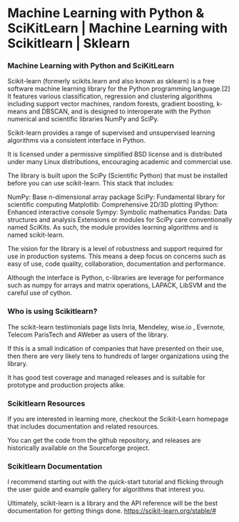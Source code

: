 # Machine Learning with Python & SciKitLearn | Machine Learning with Scikitlearn | Sklearn

### Machine Learning with Python and SciKitLearn

Scikit-learn (formerly scikits.learn and also known as sklearn) is a free software machine learning library for the Python programming language.[2] It features various classification, regression and clustering algorithms including support vector machines, random forests, gradient boosting, k-means and DBSCAN, and is designed to interoperate with the Python numerical and scientific libraries NumPy and SciPy.

Scikit-learn provides a range of supervised and unsupervised learning algorithms via a consistent interface in Python.

It is licensed under a permissive simplified BSD license and is distributed under many Linux distributions, encouraging academic and commercial use.

The library is built upon the SciPy (Scientific Python) that must be installed before you can use scikit-learn. This stack that includes:

NumPy: Base n-dimensional array package
SciPy: Fundamental library for scientific computing
Matplotlib: Comprehensive 2D/3D plotting
IPython: Enhanced interactive console
Sympy: Symbolic mathematics
Pandas: Data structures and analysis
Extensions or modules for SciPy care conventionally named SciKits. As such, the module provides learning algorithms and is named scikit-learn.

The vision for the library is a level of robustness and support required for use in production systems. This means a deep focus on concerns such as easy of use, code quality, collaboration, documentation and performance.

Although the interface is Python, c-libraries are leverage for performance such as numpy for arrays and matrix operations, LAPACK, LibSVM and the careful use of cython.

### Who is using Scikitlearn?
The scikit-learn testimonials page lists Inria, Mendeley, wise.io , Evernote, Telecom ParisTech and AWeber as users of the library.

If this is a small indication of companies that have presented on their use, then there are very likely tens to hundreds of larger organizations using the library.

It has good test coverage and managed releases and is suitable for prototype and production projects alike.

### Scikitlearn Resources
If you are interested in learning more, checkout the Scikit-Learn homepage that includes documentation and related resources.

You can get the code from the github repository, and releases are historically available on the Sourceforge project.

### Scikitlearn Documentation
I recommend starting out with the quick-start tutorial and flicking through the user guide and example gallery for algorithms that interest you.

Ultimately, scikit-learn is a library and the API reference will be the best documentation for getting things done. https://scikit-learn.org/stable/#
